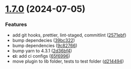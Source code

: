 # [1.7.0](https://github.com/core-ds/stylelint-core-vars/compare/v1.6.0...v1.7.0) (2024-07-05)


### Features

* add git hooks, prettier, lint-staged, commitlint ([2571ebf](https://github.com/core-ds/stylelint-core-vars/commit/2571ebfe9820750b301984b7a32c0f0833e663db))
* bump dependecies ([39bc322](https://github.com/core-ds/stylelint-core-vars/commit/39bc32255c322a88a1c1ff248bf0c3fc2f88f30d))
* bump dependencies ([9c82766](https://github.com/core-ds/stylelint-core-vars/commit/9c82766a1502a2d80c0c076873407f69e7658deb))
* bump yarn to 4.3.1 ([2d36bf4](https://github.com/core-ds/stylelint-core-vars/commit/2d36bf4ec3b63fd70ec23f6ce8cf14dc108b257a))
* **ci:** add ci configs ([65f6996](https://github.com/core-ds/stylelint-core-vars/commit/65f69963e036b51adb7495a5d8218ab639b0f016))
* move plugin to lib folder, tests to test folder ([d214494](https://github.com/core-ds/stylelint-core-vars/commit/d214494db42e3804030321a3fbf238db31b568d0))
